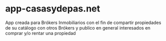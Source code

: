 # app-casasydepas.net
App creada para Brókers Inmobiliarios con el fin de compartir propiedades de su catálogo con otros Brókers y publico en general interesados en comprar y/o rentar una propiedad
